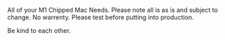 All of your M1 Chipped Mac Needs. Please note all is as is and subject to change. No warrenty. Please test before putting into production.

Be kind to each other.
